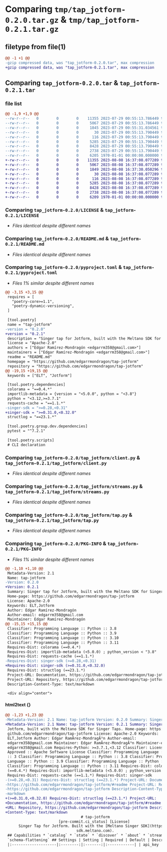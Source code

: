 # Comparing `tmp/tap_jotform-0.2.0.tar.gz` & `tmp/tap_jotform-0.2.1.tar.gz`

## filetype from file(1)

```diff
@@ -1 +1 @@
-gzip compressed data, was "tap_jotform-0.2.0.tar", max compression
+gzip compressed data, was "tap_jotform-0.2.1.tar", max compression
```

## Comparing `tap_jotform-0.2.0.tar` & `tap_jotform-0.2.1.tar`

### file list

```diff
@@ -1,9 +1,9 @@
--rw-r--r--   0        0        0    11355 2023-07-29 00:55:13.786449 tap_jotform-0.2.0/LICENSE
--rw-r--r--   0        0        0     5067 2023-07-29 00:55:13.786449 tap_jotform-0.2.0/README.md
--rw-r--r--   0        0        0     1845 2023-07-29 00:55:31.034561 tap_jotform-0.2.0/pyproject.toml
--rw-r--r--   0        0        0       30 2023-07-29 00:55:13.790449 tap_jotform-0.2.0/tap_jotform/__init__.py
--rw-r--r--   0        0        0      116 2023-07-29 00:55:13.790449 tap_jotform-0.2.0/tap_jotform/__main__.py
--rw-r--r--   0        0        0     5285 2023-07-29 00:55:13.790449 tap_jotform-0.2.0/tap_jotform/client.py
--rw-r--r--   0        0        0     8428 2023-07-29 00:55:13.790449 tap_jotform-0.2.0/tap_jotform/streams.py
--rw-r--r--   0        0        0     2738 2023-07-29 00:55:13.790449 tap_jotform-0.2.0/tap_jotform/tap.py
--rw-r--r--   0        0        0     6205 1970-01-01 00:00:00.000000 tap_jotform-0.2.0/PKG-INFO
+-rw-r--r--   0        0        0    11355 2023-08-08 16:37:08.077289 tap_jotform-0.2.1/LICENSE
+-rw-r--r--   0        0        0     5067 2023-08-08 16:37:08.077289 tap_jotform-0.2.1/README.md
+-rw-r--r--   0        0        0     1849 2023-08-08 16:37:30.050296 tap_jotform-0.2.1/pyproject.toml
+-rw-r--r--   0        0        0       30 2023-08-08 16:37:08.077289 tap_jotform-0.2.1/tap_jotform/__init__.py
+-rw-r--r--   0        0        0      116 2023-08-08 16:37:08.077289 tap_jotform-0.2.1/tap_jotform/__main__.py
+-rw-r--r--   0        0        0     5285 2023-08-08 16:37:08.077289 tap_jotform-0.2.1/tap_jotform/client.py
+-rw-r--r--   0        0        0     8428 2023-08-08 16:37:08.077289 tap_jotform-0.2.1/tap_jotform/streams.py
+-rw-r--r--   0        0        0     2738 2023-08-08 16:37:08.077289 tap_jotform-0.2.1/tap_jotform/tap.py
+-rw-r--r--   0        0        0     6209 1970-01-01 00:00:00.000000 tap_jotform-0.2.1/PKG-INFO
```

### Comparing `tap_jotform-0.2.0/LICENSE` & `tap_jotform-0.2.1/LICENSE`

 * *Files identical despite different names*

### Comparing `tap_jotform-0.2.0/README.md` & `tap_jotform-0.2.1/README.md`

 * *Files identical despite different names*

### Comparing `tap_jotform-0.2.0/pyproject.toml` & `tap_jotform-0.2.1/pyproject.toml`

 * *Files 1% similar despite different names*

```diff
@@ -3,15 +3,15 @@
 requires = [
   "poetry-core>=1.1",
   "poetry-dynamic-versioning",
 ]
 
 [tool.poetry]
 name = "tap-jotform"
-version = "0.2.0"
+version = "0.2.1"
 description = "Singer tap for Jotform, built with the Meltano SDK for Singer Taps."
 license = "Apache-2.0"
 authors = ["Edgar Ramírez-Mondragón <edgarrm358@gmail.com>"]
 maintainers = ["Edgar Ramírez-Mondragón <edgarrm358@gmail.com>"]
 readme = "README.md"
 homepage = "https://github.com/edgarrmondragon/tap-jotform"
 repository = "https://github.com/edgarrmondragon/tap-jotform"
@@ -19,15 +19,15 @@
 keywords = ["ELT", "Jotform"]
 
 [tool.poetry.dependencies]
 colorama = "==0.4.*"
 importlib-metadata = {version = "<5.0.0", python = "<3.8"}
 python = "<3.12,>=3.7.1"
 requests-cache = "==1.1.*"
-singer-sdk = ">=0.28,<0.31"
+singer-sdk = ">=0.31.0,<0.32.0"
 structlog = "==23.1.*"
 
 [tool.poetry.group.dev.dependencies]
 pytest = "^7.2.1"
 
 [tool.poetry.scripts]
 # CLI declaration
```

### Comparing `tap_jotform-0.2.0/tap_jotform/client.py` & `tap_jotform-0.2.1/tap_jotform/client.py`

 * *Files identical despite different names*

### Comparing `tap_jotform-0.2.0/tap_jotform/streams.py` & `tap_jotform-0.2.1/tap_jotform/streams.py`

 * *Files identical despite different names*

### Comparing `tap_jotform-0.2.0/tap_jotform/tap.py` & `tap_jotform-0.2.1/tap_jotform/tap.py`

 * *Files identical despite different names*

### Comparing `tap_jotform-0.2.0/PKG-INFO` & `tap_jotform-0.2.1/PKG-INFO`

 * *Files 1% similar despite different names*

```diff
@@ -1,10 +1,10 @@
 Metadata-Version: 2.1
 Name: tap-jotform
-Version: 0.2.0
+Version: 0.2.1
 Summary: Singer tap for Jotform, built with the Meltano SDK for Singer Taps.
 Home-page: https://github.com/edgarrmondragon/tap-jotform
 License: Apache-2.0
 Keywords: ELT,Jotform
 Author: Edgar Ramírez-Mondragón
 Author-email: edgarrm358@gmail.com
 Maintainer: Edgar Ramírez-Mondragón
@@ -15,15 +15,15 @@
 Classifier: Programming Language :: Python :: 3.8
 Classifier: Programming Language :: Python :: 3.9
 Classifier: Programming Language :: Python :: 3.10
 Classifier: Programming Language :: Python :: 3.11
 Requires-Dist: colorama (==0.4.*)
 Requires-Dist: importlib-metadata (<5.0.0) ; python_version < "3.8"
 Requires-Dist: requests-cache (==1.1.*)
-Requires-Dist: singer-sdk (>=0.28,<0.31)
+Requires-Dist: singer-sdk (>=0.31.0,<0.32.0)
 Requires-Dist: structlog (==23.1.*)
 Project-URL: Documentation, https://github.com/edgarrmondragon/tap-jotform/#readme
 Project-URL: Repository, https://github.com/edgarrmondragon/tap-jotform
 Description-Content-Type: text/markdown
 
 <div align="center">
```

#### html2text {}

```diff
@@ -1,23 +1,23 @@
-Metadata-Version: 2.1 Name: tap-jotform Version: 0.2.0 Summary: Singer tap for
+Metadata-Version: 2.1 Name: tap-jotform Version: 0.2.1 Summary: Singer tap for
 Jotform, built with the Meltano SDK for Singer Taps. Home-page: https://
 github.com/edgarrmondragon/tap-jotform License: Apache-2.0 Keywords:
 ELT,Jotform Author: Edgar RamÃ­rez-MondragÃ³n Author-email:
 edgarrm358@gmail.com Maintainer: Edgar RamÃ­rez-MondragÃ³n Maintainer-email:
 edgarrm358@gmail.com Requires-Python: >=3.7.1,<3.12 Classifier: License :: OSI
 Approved :: Apache Software License Classifier: Programming Language :: Python
 :: 3 Classifier: Programming Language :: Python :: 3.8 Classifier: Programming
 Language :: Python :: 3.9 Classifier: Programming Language :: Python :: 3.10
 Classifier: Programming Language :: Python :: 3.11 Requires-Dist: colorama
 (==0.4.*) Requires-Dist: importlib-metadata (<5.0.0) ; python_version < "3.8"
 Requires-Dist: requests-cache (==1.1.*) Requires-Dist: singer-sdk
-(>=0.28,<0.31) Requires-Dist: structlog (==23.1.*) Project-URL: Documentation,
-https://github.com/edgarrmondragon/tap-jotform/#readme Project-URL: Repository,
-https://github.com/edgarrmondragon/tap-jotform Description-Content-Type: text/
-markdown
+(>=0.31.0,<0.32.0) Requires-Dist: structlog (==23.1.*) Project-URL:
+Documentation, https://github.com/edgarrmondragon/tap-jotform/#readme Project-
+URL: Repository, https://github.com/edgarrmondragon/tap-jotform Description-
+Content-Type: text/markdown
                                  # tap-jotform
                        [pre-commit.ci_status] [License]
      Singer Tap for Jotform. Built with the [Meltano Singer SDK](https://
                                sdk.meltano.com).
 ## Capabilities * `catalog` * `state` * `discover` * `about` * `stream-maps` *
 `schema-flattening` ## Settings | Setting | Required | Default | Description |
 |:--------------------|:--------:|:-------:|:------------| | api_key | True |
```

